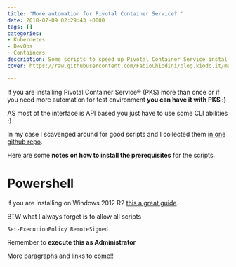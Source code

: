 ```yaml
---
title: 'More automation for Pivotal Container Service? '
date: 2018-07-09 02:29:43 +0000
tags: []
categories:
- Kubernetes
- DevOps
- Containers
description: Some scripts to speed up Pivotal Container Service install/reinstall
cover: https://raw.githubusercontent.com/FabioChiodini/blog.kiodo.it/master/images/automate.jpeg

---
```

If you are installing Pivotal Container Service® (PKS) more than once or if you need more automation for test environment **you can have it with PKS :)**

AS most of the interface is API based you just have to use some CLI abilities ;)

In my case I scavenged around for good scripts and I collected them [in one github repo](https://github.com/FabioChiodini/pks_scripts).

Here are some **notes on how to install the prerequisites** for the scripts.

# Powershell

if you are installing on Windows 2012 R2 [this a great guide](http://thesolving.com/virtualization/how-to-install-and-configure-vmware-powercli-version-10/).

BTW what I always forget is to allow all scripts

    Set-ExecutionPolicy RemoteSigned

Remember to **execute this as Administrator**

More paragraphs and links to come!!